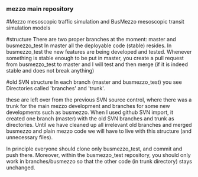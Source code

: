 ### mezzo main repository
#Mezzo mesoscopic traffic simulation and BusMezzo mesoscopic transit simulation models

#structure
There are two proper branches at the moment: master and busmezzo_test
In master all the deployable code (stable) resides.
In busmezzo_test the new features are being developed and tested. Whenever something is stable enough to be put in master, you 
create a pull request from busmezzo_test to master and I will test and then merge (if it is indeed stable and does not break anything)


#old SVN structure
In each branch (master and busmezzo_test) you see Directories called 'branches' and 'trunk'.

these are left over from the previous SVN source control, where there was a trunk for the main mezzo development and branches for some new 
developments such as busmezzo. When I used github SVN import, it created one branch (master) with the old SVN branches and trunk as directories. 
Until we have cleaned up all irrelevant old branches and merged busmezzo and plain mezzo code we will have to live with this structure (and 
unnecessary files).

In principle everyone should clone only busmezzo_test, and commit and push there. Moreover, within the busmezzo_test repository, you should only 
work in branches/busmezzo so that the other code (in trunk directory) stays unchanged.

